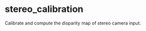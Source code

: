 stereo_calibration
==================

Calibrate and compute the disparity map of stereo camera input.
